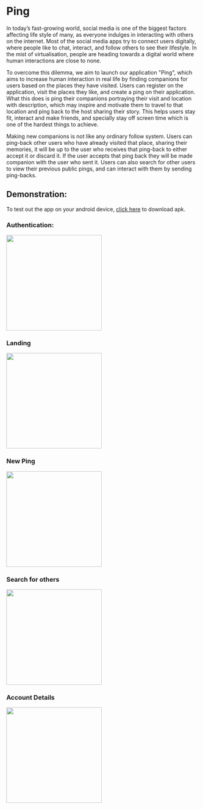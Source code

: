 # Ping

In today’s fast-growing world, social media is one of the biggest factors affecting life style of many, as everyone indulges in interacting with others on the internet. Most of the social media apps try to connect users digitally, where people like to chat, interact, and follow others to see their lifestyle. In the mist of virtualisation, people are heading towards a digital world where human interactions are close to none.

To overcome this dilemma, we aim to launch our application "Ping", which aims to increase human interaction in real life by finding companions for users based on the places they have visited. Users can register on the application, visit the places they like, and create a ping on their application. What this does is ping their companions portraying their visit and location with description, which may inspire and motivate them to travel to that location and ping back to the host sharing their story. This helps users stay fit, interact and make friends, and specially stay off screen time which is one of the hardest things to achieve.

Making new companions is not like any ordinary follow system. Users can ping-back other users who have already visited that place, sharing their memories, it will be up to the user who receives that ping-back to either accept it or discard it. If the user accepts that ping back they will be made companion with the user who sent it.
Users can also search for other users to view their previous public pings, and can interact with them by sending ping-backs.

## Demonstration:

To test out the app on your android device, <a href="https://drive.google.com/file/d/1qEGqBvuY-LNc3vVXUWmKBZBFs8wKITv3/view?usp=sharing" target="_blank">click here</a> to download apk.

### Authentication:

<image src="https://user-images.githubusercontent.com/63179137/129543319-f7f7b8a6-00db-422a-8492-92b3903929dd.jpeg" width=250>

### Landing

  <image src="https://user-images.githubusercontent.com/63179137/129543728-b2baf6d4-849b-4395-8a1e-3ca1eed5b363.jpeg" width=250>

### New Ping
  
<image src="https://user-images.githubusercontent.com/63179137/129543348-839e2b3d-0f1e-4915-a211-679f15ea32b1.jpeg" width=250>

### Search for others
  
  <image src="https://user-images.githubusercontent.com/63179137/129543587-29256f9b-ceeb-4c2b-9463-fca325311137.jpeg" width=250>
    
### Account Details
  
  <image src="https://user-images.githubusercontent.com/63179137/129544505-46c7c093-3630-413d-a3a9-d11b02dccc47.jpeg" width=250>

